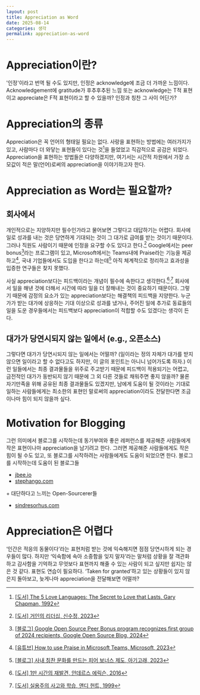 ```yaml
---
layout: post
title: Appreciation as Word
date: 2025-08-14
categories: 생각
permalink: appreciation-as-word
---
```


# Appreciation이란?

'인정'이라고 번역 될 수도 있지만, 인정은 acknowledge에 조금 더 가까운 느낌이다. Acknowledgement에 gratitude가 후추후추된 느낌 또는 acknowledge는 T적 표현이고 appreciate은 F적 표현이라고 할 수 있을까? 인정과 칭찬 그 사이 어딘가?

# Appreciation의 종류

Appreciation은 꼭 언어의 형태일 필요는 없다. 사랑을 표현하는 방법에는 여러가지가 있고, 사람마다 더 와닿는 표현들이 있다는 것[^1]을 들었었고 직감적으로 공감은 되었다. Appreciation을 표현하는 방법들은 다양하겠지만, 여기서는 시간적 차원에서 가장 소모값이 적은 말(언어)로써의 appreciation을 이야기하고자 한다.

# Appreciation as Word는 필요할까?

## 회사에서

개인적으로는 지양하지만 필수인가라고 물어보면 그렇다고 대답하기는 어렵다. 회사에 일로 성과를 내는 것은 당연하게 기대되는 것이 그 대가로 급여를 받는 것이기 때문이다. 그러나 직원도 사람이기 때문에 인정을 요구할 수도 있다고 한다.[^2] Google에서는 peer bonus[^5]라는 프로그램이 있고, Microsoft에서는 Teams내에 Praise라는 기능을 제공하고[^7], 국내 기업들에서도 도입을 한다고 하는데[^6] 아직 체계적으로 정리하고 효과성을 입증한 연구들은 찾지 못했다.

사실 appreciation보다는 피드백이라는 개념이 필수에 속한다고 생각한다.[^3]<sup>,</sup>[^4] 회사에서 일을 해낸 것에 더해서 시간에 따라 일을 더 잘해내는 것이 중요하기 때문이다. 그렇기 때문에 감정의 요소가 있는 appreciation보다는 해결책의 피드백을 지양한다. 누군가가 받는 대가에 상응하는 기대 이상으로 성과를 냈거나, 주어진 일에 추가로 동료들의 일을 도운 경우들에서는 피드백보다 appreciation이 적합할 수도 있겠다는 생각이 든다.

## 대가가 당연시되지 않는 일에서 (e.g., 오픈소스)

그렇다면 대가가 당연시되지 않는 일에서는 어떨까? (일이라는 정의 자체가 대가를 받지 않으면 일이라고 할 수 없다고도 하지만, 이 글의 포인트는 아니니 넘어가도록 하자.) 이런 일들에서는 최종 결과물들을 위주로 주고받기 때문에 피드백이 적용되기는 어렵고, 금전적인 대가가 동반되지 않기 때문에 그 외 다른 것들로 채워주면 좋지 않을까? 물론 자기만족을 위해 공유된 최종 결과물들도 있겠지만, 남에게 도움이 될 것이라는 기대로 일하는 사람들에게는 최소한의 표현인 말로써의 appreciation이라도 전달한다면 조금이나마 힘이 되지 않을까 싶다.

# Motivation for Blogging

그런 의미에서 블로그를 시작하는데 동기부여와 좋은 레퍼런스를 제공해준 사람들에게 작은 표현이나마 appreciation을 남기려고 한다. 그러면 제공해준 사람들에게도 작은 힘이 될 수도 있고, 또 블로그를 시작하려는 사람들에게도 도움이 되었으면 한다. 블로그를 시작하는데 도움이 된 블로그들

* [jbee.io](https://jbee.io/)
* [stephango.com](https://stephango.com)

\+ 대단하다고 느끼는 Open-Sourcerer들

* [sindresorhus.com](http://sindresorhus.com)

# Appreciation은 어렵다

‘인간은 적응의 동물이다’라는 표현처럼 받는 것에 익숙해지면 점점 당연시하게 되는 경우들이 많다. 하지만 ‘익숙함에 속아 소중함을 잊지 말자’라는 말처럼 상황을 잘 객관화하고 감사함을 기억하고 무엇보다 표현까지 해줄 수 있는 사람이 되고 싶지만 쉽지는 않은 것 같다. 표현도 연습이 필요하다. ‘Taken for granted’하고 있는 상황들이 있지 않은지 돌아보고, 늦게나마 appreciation을 전달해보면 어떨까?

[^1]: [[도서] The 5 Love Languages: The Secret to Love that Lasts, Gary Chapman, 1992](https://www.amazon.com/Love-Languages-Secret-that-Lasts/dp/080241270X)
[^2]: [[도서] 거인의 리더십, 신수정, 2023](https://product.kyobobook.co.kr/detail/S000202342499)
[^3]: [[도서] 1만 시간의 재발견, 안데르스 에릭슨, 2016](https://product.kyobobook.co.kr/detail/S000001892497)
[^4]: [[도서] 실용주의 사고와 학습, 앤디 헌트, 1999](https://product.kyobobook.co.kr/detail/S000001766246)
[^5]: [[블로그] Google Open Source Peer Bonus program recognizes first group of 2024 recipients, Google Open Source Blog, 2024](https://opensource.googleblog.com/2024/06/google-open-source-peer-bonus-program-first-group-2024-recipients.html)
[^6]: [[블로그] 사내 칭찬 문화를 만드는 피어 보너스 제도, 아기고래, 2023](https://www.babywhale.io/blog/peer-bonus)
[^7]: [[유튜브] How to use Praise in Microsoft Teams, Microsoft, 2023](https://www.youtube.com/watch?v=27v1PSKtTp4)
